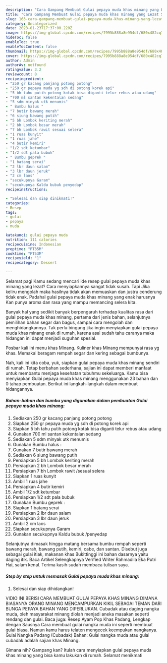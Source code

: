 ```yaml
---
description: "Cara Gampang Membuat Gulai pepaya muda khas minang yang Lezat Sekali"
title: "Cara Gampang Membuat Gulai pepaya muda khas minang yang Lezat Sekali"
slug: 163-cara-gampang-membuat-gulai-pepaya-muda-khas-minang-yang-lezat-sekali
category: Uncategorized
date: 2023-01-23T17:37:00.220Z
image: https://img-global.cpcdn.com/recipes/7995b888a8e954df/680x482cq70/gulai-pepaya-muda-khas-minang-foto-resep-utama.jpg
hideToc: false
enableToc: true
enableTocContent: false
thumbnail: https://img-global.cpcdn.com/recipes/7995b888a8e954df/680x482cq70/gulai-pepaya-muda-khas-minang-foto-resep-utama.jpg
cover: https://img-global.cpcdn.com/recipes/7995b888a8e954df/680x482cq70/gulai-pepaya-muda-khas-minang-foto-resep-utama.jpg
author: Admin
authorAv: notfound
ratingvalue: 3.2
reviewcount: 8
recipeingredient:
- "250 gr kacang panjang potong potong"
- "250 gr pepaya muda yg sdh di potong korek api"
- "5 bh tahu putih potong kotak bisa diganti telur rebus atau udang"
- "700 ml santan kekentalan sedang"
- "5 sdm minyak utk menumis"
- " Bumbu halus "
- "7 butir bawang merah"
- "6 siung bawang putih"
- "5 bh Lombok keriting merah"
- "2 bh Lombok besar merah"
- "7 bh Lombok rawit sesuai selera"
- "1 ruas kunyit"
- "1 ruas jahe"
- "4 butir kemiri"
- "1/2 sdt ketumbar"
- "1/2 sdt pala bubuk"
- " Bumbu geprek "
- "1 batang serai"
- "2 lbr daun salam"
- "3 lbr daun jeruk"
- "2 cm laos"
- "secukupnya Garam"
- "secukupnya Kaldu bubuk penyedap"
recipeinstructions:

- "Selesai dan siap dinikmati!"
categories:
- Resep
tags:
- gulai
- pepaya
- muda

katakunci: gulai pepaya muda 
nutrition: 111 calories
recipecuisine: Indonesian
preptime: "PT35M"
cooktime: "PT53M"
recipeyield: "1"
recipecategory: Dessert

---
```



Selamat pagi Kamu sedang mencari ide resep gulai pepaya muda khas minang yang lezat? Cara menyiapkannya sangat tidak susah. Tapi Jika keliru mengolah maka hasilnya tidak akan memuaskan dan justru cenderung tidak enak. Padahal gulai pepaya muda khas minang yang enak harusnya Kan punya aroma dan rasa yang mampu memancing selera kita.


Banyak hal yang sedikit banyak berpengaruh terhadap kualitas rasa dari gulai pepaya muda khas minang, pertama dari jenis bahan, selanjutnya pemilihan bahan segar dan bagus, sampai cara mengolah dan menghidangkannya. Tak perlu bingung jika ingin menyiapkan gulai pepaya muda khas minang enak di rumah, karena asal sudah tahu caranya maka hidangan ini dapat menjadi suguhan spesial.

Posbar kali ini menu khas Minang. Kuliner khas Minang mempunyai rasa yg khas. Memakai beragam rempah segar dan kering sebagai bumbunya.


Nah, kali ini kita coba, yuk, siapkan gulai pepaya muda khas minang sendiri di rumah. Tetap berbahan sederhana, sajian ini dapat memberi manfaat untuk membantu menjaga kesehatan tubuhmu sekeluarga. Kamu bisa menyiapkan Gulai pepaya muda khas minang menggunakan 23 bahan dan 0 tahap pembuatan. Berikut ini langkah-langkah dalam membuat hidangannya.

<!--inarticleads1-->

##### Bahan-bahan dan bumbu yang digunakan dalam pembuatan Gulai pepaya muda khas minang:

1. Sediakan 250 gr kacang panjang potong potong
1. Siapkan 250 gr pepaya muda yg sdh di potong korek api
1. Siapkan 5 bh tahu putih potong kotak bisa diganti telur rebus atau udang
1. Gunakan 700 ml santan kekentalan sedang
1. Sediakan 5 sdm minyak utk menumis
1. Gunakan  Bumbu halus :
1. Gunakan 7 butir bawang merah
1. Sediakan 6 siung bawang putih
1. Persiapkan 5 bh Lombok keriting merah
1. Persiapkan 2 bh Lombok besar merah
1. Persiapkan 7 bh Lombok rawit /sesuai selera
1. Siapkan 1 ruas kunyit
1. Ambil 1 ruas jahe
1. Persiapkan 4 butir kemiri
1. Ambil 1/2 sdt ketumbar
1. Persiapkan 1/2 sdt pala bubuk
1. Gunakan  Bumbu geprek :
1. Siapkan 1 batang serai
1. Persiapkan 2 lbr daun salam
1. Persiapkan 3 lbr daun jeruk
1. Ambil 2 cm laos
1. Siapkan secukupnya Garam
1. Gunakan secukupnya Kaldu bubuk /penyedap


Selanjutnya dimasak hingga matang bersama bumbu rempah seperti bawang merah, bawang putih, kemiri, cabe, dan santan. Disebut juga sebagai gulai itiak, makanan khas Bukittinggi ini bahan dasarnya yaitu daging itik. Baca Artikel Selengkapnya Verified Writer Rahmadila Eka Putri Hai, salam kenal. Terima kasih sudah membaca tulisan saya. 

<!--inarticleads2-->

##### Step by step untuk memasak Gulai pepaya muda khas minang:


1. Selesai dan siap dihidangkan!

VIDIO INI BERISI CARA MEMBUAT GULAI PEPAYA KHAS MINANG DIMANA BIASANYA ORANG MINANG MENCAMPURKAN KIKIL SEBAGAI TEMAN DARI BUNGA PEPAYA BAHAN YANG DIPERLUKAN. Cubadak atau daging nangka muda, oleh masyarakat minang diolah menjadi aneka masakan seperti rendang dan gulai. Baca juga: Resep Ayam Pop Khas Padang, Lengkap dengan Sausnya Cara membuat gulai nangka muda ini seperti membuat gulai biasa. Namun kamu harus telaten mengecek keempukan nangkanya. Gulai Nangka Padang (Cubadak) Bahan: Gulai nangka muda atau gulai cubadak adalah sajian khas Minang. 

Gimana nih? Gampang kan? Itulah cara menyiapkan gulai pepaya muda khas minang yang bisa kamu lakukan di rumah. Selamat menikmati
